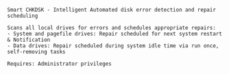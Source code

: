 
    Smart CHKDSK - Intelligent Automated disk error detection and repair scheduling 

    Scans all local drives for errors and schedules appropriate repairs:
    - System and pagefile drives: Repair scheduled for next system restart & Notification
    - Data drives: Repair scheduled during system idle time via run once, self-removing tasks

    Requires: Administrator privileges
